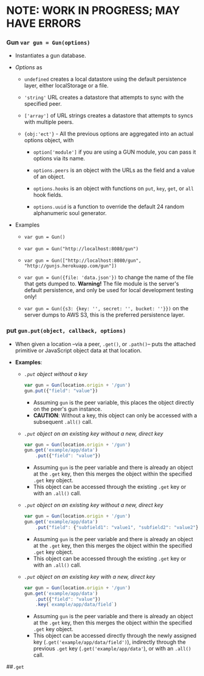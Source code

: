 # NOTE: WORK IN PROGRESS; MAY HAVE ERRORS

### **Gun** `var gun = Gun(options)`

  - Instantiates a gun database.

  - *Options* as

     - `undefined` creates a local datastore using the default persistence layer, either localStorage or a file.

     - `'string'` URL creates a datastore that attempts to sync with the specified peer.

     - `['array']` of URL strings creates a datastore that attempts to syncs with multiple peers.

     - `{obj:'ect'}` - All the previous options are aggregated into an actual options object, with

        - `option['module']` if you are using a GUN module, you can pass it options via its name.

        - `options.peers` is an object with the URLs as the field and a value of an object.

        - `options.hooks` is an object with functions on `put`, `key`, `get`, or `all` hook fields.

        - `options.uuid` is a function to override the default 24 random alphanumeric soul generator.

  - Examples

    - `var gun = Gun()`

    - `var gun = Gun("http://localhost:8080/gun")`

    - `var gun = Gun(["http://localhost:8080/gun", "http://gunjs.herokuapp.com/gun"])`

    - `var gun = Gun({file: 'data.json'})` to change the name of the file that gets dumped to. **Warning!** The file module is the server's default persistence, and only be used for local development testing only!

    - `var gun = Gun({s3: {key: '', secret: '', bucket: ''}})` on the server dumps to AWS S3, this is the preferred persistence layer.

### **put** `gun.put(object, callback, options)`

 - When given a location –via a peer, `.get()`, or `.path()`– puts the attached primitive or JavaScript object data at that location.

 - **Examples**:  
   - _`.put` object without a key_

     ```javascript  
     var gun = Gun(location.origin + '/gun')  
     gun.put({"field": "value"})  
     ```   
     - Assuming `gun` is the peer variable, this places the object directly on the peer's gun instance.  
     - **CAUTION**: Without a key, this object can only be accessed with a subsequent `.all()` call.    

   - _`.put` object on an existing key without a new, direct key_

     ```javascript  
     var gun = Gun(location.origin + '/gun')  
     gun.get('example/app/data')  
         .put({"field": "value"})  
     ```  
     - Assuming `gun` is the peer variable and there is already an object at the `.get` key, then this merges the object within the specified `.get` key object.  
     - This object can be accessed through the existing `.get` key or with an `.all()` call.

   - _`.put` object on an existing key without a new, direct key_

     ```javascript  
     var gun = Gun(location.origin + '/gun')  
     gun.get('example/app/data')  
         .put("field": {"subfield1": "value1", "subfield2": "value2"})  
     ```  
     - Assuming `gun` is the peer variable and there is already an object at the `.get` key, then this merges the object within the specified `.get` key object.  
     - This object can be accessed through the existing `.get` key or with an `.all()` call.

   - _`.put` object on an existing key with a new, direct key_

     ```javascript  
     var gun = Gun(location.origin + '/gun')  
     gun.get('example/app/data')  
         .put({"field": "value"})  
         .key(`example/app/data/field`)
     ```  
     - Assuming `gun` is the peer variable and there is already an object at the `.get` key, then this merges the object within the specified `.get` key object.  
     - This object can be accessed directly through the newly assigned key (`.get('example/app/data/field')`), indirectly through the previous `.get` key (`.get('example/app/data'`), or with an `.all()` call. 

##`.get`